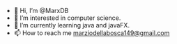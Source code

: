 - 👋 Hi, I’m @MarxDB
- 👀 I’m interested in computer science.
- 🌱 I’m currently learning java and javaFX.
- 📫 How to reach me marziodellabosca149@gmail.com

<!---
MarxDB/MarxDB is a ✨ special ✨ repository because its `README.md` (this file) appears on your GitHub profile.
You can click the Preview link to take a look at your changes.
--->
